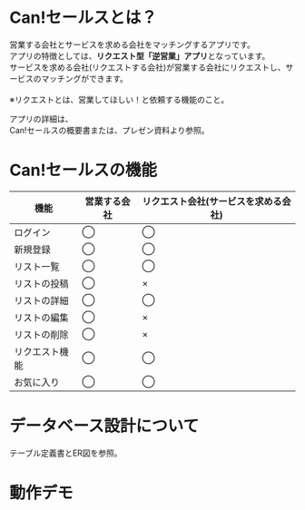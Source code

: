 # Can!セールスとは？
営業する会社とサービスを求める会社をマッチングするアプリです。<br>
アプリの特徴としては、**リクエスト型「逆営業」アプリ**となっています。<br>
サービスを求める会社(リクエストする会社)が営業する会社にリクエストし、サービスのマッチングができます。<br>
<br>
※リクエストとは、営業してほしい！と依頼する機能のこと。

アプリの詳細は、<br>
Can!セールスの概要書または、プレゼン資料より参照。

# Can!セールスの機能
|  機能  |  営業する会社  |  リクエスト会社(サービスを求める会社)  |
| ---- | ---- | ---- |
|  ログイン  |  ◯  |  ◯  |
|  新規登録  |  ◯  |  ◯  |
|  リスト一覧  |  ◯ |  ◯  |
|  リストの投稿  |  ◯  |  ×  |
|  リストの詳細  |  ◯  |  ◯  |
|  リストの編集  |  ◯  |  ×  |
|  リストの削除  |  ◯  |  ×  |
|  リクエスト機能  |  ◯  |  ◯  |
|  お気に入り  |  ◯  |  ◯  |

# データベース設計について
テーブル定義書とER図を参照。

# 動作デモ



